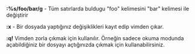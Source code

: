 
**:%s/foo/bar/g** - Tüm satırlarda buldugu "foo" kelimesini "bar" kelimesi ile değiştirir

**:x** - Bir dosyada yaptığınız değişiklikleri kayıt edip vimden çıkar.

**:q!** Vimden zorla çıkmak için kullanılır. Örneğin sadece okuma modunda açabildiğiniz bir dosyayı açtığınızda çıkmak için kullanabilirsiniz.
